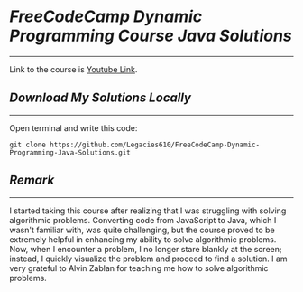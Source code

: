# ***FreeCodeCamp Dynamic Programming Course Java Solutions***
---
Link to the course is [Youtube Link](https://youtu.be/oBt53YbR9Kk?si=amR_M3tvp8f4kKak).

## ***Download My Solutions Locally***
---
Open terminal and write this code:
```
git clone https://github.com/Legacies610/FreeCodeCamp-Dynamic-Programming-Java-Solutions.git
```

## ***Remark***
---
I started taking this course after realizing that I was struggling with solving algorithmic problems. Converting code from JavaScript to Java, which I wasn't familiar with, was quite challenging, but the course proved to be extremely helpful in enhancing my ability to solve algorithmic problems. Now, when I encounter a problem, I no longer stare blankly at the screen; instead, I quickly visualize the problem and proceed to find a solution. I am very grateful to Alvin Zablan for teaching me how to solve algorithmic problems.
